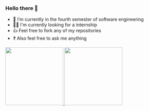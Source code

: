 ### Hello there 👋
- 🌱 I’m currently in the fourth semester of software engineering
- 🧑‍💼 I'm currently looking for a internship
- 👍 Feel free to fork any of my repositories
- ❓ Also feel free to ask me anything

<div>
<a href="https://github.com/Furlanets">
<img loading="lazy" height="180em" src="https://github-readme-stats.vercel.app/api/top-langs/username=Furlanets&layout=compact&langs_count=7&theme=dracula"/>
<img loading="lazy" height="180em" src="https://github-readme-stats.vercel.app/api?username=Furlanets&show_icons=true&theme=dracula&include_all_commits=true&count_private=true"/>
</div>
